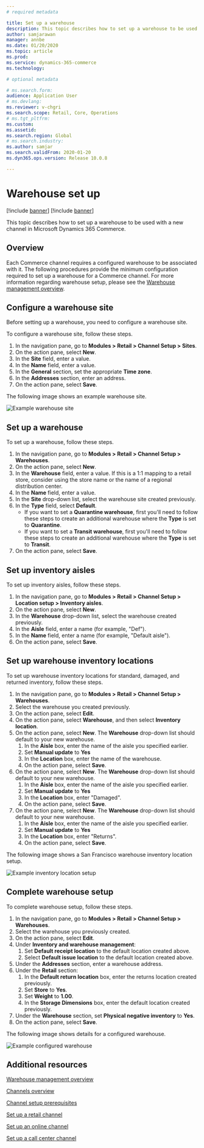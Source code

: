 ```yaml
---
# required metadata

title: Set up a warehouse
description: This topic describes how to set up a warehouse to be used with a new channel in Microsoft Dynamics 365 Commerce.
author: samjarawan
manager: annbe
ms.date: 01/20/2020
ms.topic: article
ms.prod: 
ms.service: dynamics-365-commerce
ms.technology: 

# optional metadata

# ms.search.form: 
audience: Application User
# ms.devlang: 
ms.reviewer: v-chgri
ms.search.scope: Retail, Core, Operations
# ms.tgt_pltfrm: 
ms.custom: 
ms.assetid: 
ms.search.region: Global
# ms.search.industry: 
ms.author: samjar
ms.search.validFrom: 2020-01-20
ms.dyn365.ops.version: Release 10.0.8

---
```

# Warehouse set up

[!include [banner](../includes/preview-banner.md)]
[!include [banner](../includes/banner.md)]

This topic describes how to set up a warehouse to be used with a new channel in Microsoft Dynamics 365 Commerce.

## Overview

Each Commerce channel requires a configured warehouse to be associated with it. The following procedures provide the minimum configuration required to set up a warehouse for a Commerce channel. For more information regarding warehouse setup, please see the [Warehouse management overview](https://docs.microsoft.com/en-us/dynamics365/supply-chain/warehousing/warehouse-management-overview).

## Configure a warehouse site

Before setting up a warehouse, you need to configure a warehouse site.

To configure a warehouse site, follow these steps.

1. In the navigation pane, go to **Modules \> Retail \> Channel Setup \> Sites**.
1. On the action pane, select **New**.
1. In the **Site** field, enter a value.
1. In the **Name** field, enter a value.
1. In the **General** section, set the appropriate **Time zone**.
1. In the **Addresses** section, enter an address.
1. On the action pane, select **Save**.

The following image shows an example warehouse site.

![Example warehouse site](media/warehouse-site.png)

## Set up a warehouse

To set up a warehouse, follow these steps.

1. In the navigation pane, go to **Modules \> Retail \> Channel Setup \> Warehouses**.
1. On the action pane, select **New**.
1. In the **Warehouse** field, enter a value.  If this is a 1:1 mapping to a retail store, consider using the store name or the name of a regional distribution center.
1. In the **Name** field, enter a value.
1. In the **Site** drop-down list, select the warehouse site created previously.
1. In the **Type** field, select **Default**.
    - If you want to set a **Quarantine warehouse**, first you'll need to follow these steps to create an additional warehouse where the **Type** is set to **Quarantine**.
    - If you want to set a **Transit warehouse**, first you'll need to follow these steps to create an additional warehouse where the **Type** is set to **Transit**.
1. On the action pane, select **Save**.

## Set up inventory aisles

To set up inventory aisles, follow these steps.

1. In the navigation pane, go to **Modules \> Retail \> Channel Setup \> Location setup \> Inventory aisles**.
1. On the action pane, select **New**.
1. In the **Warehouse** drop-down list, select the warehouse created previously.
1. In the **Aisle** field, enter a name (for example, "Def").
1. In the **Name** field, enter a name (for example, "Default aisle").
1. On the action pane, select **Save**.

## Set up warehouse inventory locations

To set up warehouse inventory locations for standard, damaged, and returned inventory, follow these steps.

1. In the navigation pane, go to **Modules \> Retail \> Channel Setup \> Warehouses**.
1. Select the warehouse you created previously.
1. On the action pane, select **Edit**.
1. On the action pane, select **Warehouse**, and then select **Inventory location**.
1. On the action pane, select **New**. The **Warehouse** drop-down list should default to your new warehouse.
    1. In the **Aisle** box, enter the name of the aisle you specified earlier. 
    1. Set **Manual update** to **Yes**
    1. In the **Location** box, enter the name of the warehouse.
    1. On the action pane, select **Save**.
 1. On the action pane, select **New**.  The **Warehouse** drop-down list should default to your new warehouse.
    1. In the **Aisle** box, enter the name of the aisle you specified earlier.  
    1. Set **Manual update** to **Yes**
    1. In the **Location** box, enter "Damaged".
    1. On the action pane, select **Save**.
 1. On the action pane, select **New**.  The **Warehouse** drop-down list should default to your new warehouse.
    1. In the **Aisle** box, enter the name of the aisle you specified earlier. 
    1. Set **Manual update** to **Yes**
    1. In the **Location** box, enter "Returns".
    1. On the action pane, select **Save**.
    
The following image shows a San Francisco warehouse inventory location setup.

![Example inventory location setup](media/warehouse-inventory-locations.png)
    
## Complete warehouse setup

To complete warehouse setup, follow these steps.

1. In the navigation pane, go to **Modules \> Retail \> Channel Setup \> Warehouses**.
1. Select the warehouse you previously created.
1. On the action pane, select **Edit**.
1. Under **Inventory and warehouse management**:
    1. Set **Default receipt location** to the default location created above.
    1. Select **Default issue location** to the default location created above.
1. Under the **Addresses** section, enter a warehouse address.
1. Under the **Retail** section: 
    1. In the **Default return location** box, enter the returns location created previously.
    1. Set **Store** to **Yes**.
    1. Set **Weight** to **1.00**. 
    1. In the **Storage Dimensions** box, enter the default location created previously.
1. Under the **Warehouse** section, set **Physical negative inventory** to **Yes**.
1. On the action pane, select **Save**.

The following image shows details for a configured warehouse.

![Example configured warehouse](media/warehouse-sample.png)

## Additional resources

[Warehouse management overview](https://docs.microsoft.com/en-us/dynamics365/supply-chain/warehousing/warehouse-management-overview)

[Channels overview](channels-overview.md)

[Channel setup prerequisites](channels-prerequisites.md)

[Set up a retail channel](channel-setup-retail.md)
	
[Set up an online channel](channel-setup-online.md)

[Set up a call center channel](channel-setup-callcenter.md)





